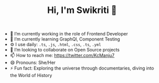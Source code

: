 <h1 align="center"> Hi, I'm Swikriti 👋 </h1>

<br/>

- 🔭 I’m currently working in the role of Frontend Developer
- 🌱 I’m currently learning GraphQl, Component Testing
- ⚙️ I use daily: `.ts`, `.js`, `.html`, `.css`, `.ts`, `.yml`
- 👯 I’m looking to collaborate on Open Source projects
- 📫 How to reach me: https://twitter.com/KcManju7
- 😄 Pronouns: She/Her
- ⚡ Fun fact: Exploring the universe through documentaries, diving into the World of History

<!-- ![](https://visitor-badge.glitch.me/badge?page_id=swikritii.swikritii) -->

<!--
**swikritii/swikritii** is a ✨ _special_ ✨ repository because its `README.md` (this file) appears on your GitHub profile.

Here are some ideas to get you started:


-->
